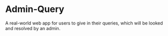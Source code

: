 # Admin-Query
A real-world web app for users to give in their queries, which will be looked and resolved by an admin.
